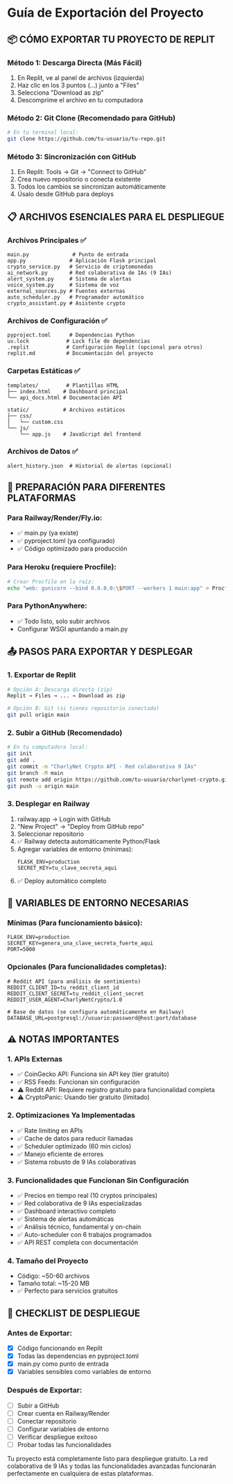 # Guía de Exportación del Proyecto

## 📦 CÓMO EXPORTAR TU PROYECTO DE REPLIT

### Método 1: Descarga Directa (Más Fácil)
1. En Replit, ve al panel de archivos (izquierda)
2. Haz clic en los 3 puntos (...) junto a "Files"
3. Selecciona "Download as zip"
4. Descomprime el archivo en tu computadora

### Método 2: Git Clone (Recomendado para GitHub)
```bash
# En tu terminal local:
git clone https://github.com/tu-usuario/tu-repo.git
```

### Método 3: Sincronización con GitHub
1. En Replit: Tools → Git → "Connect to GitHub"
2. Crea nuevo repositorio o conecta existente
3. Todos los cambios se sincronizan automáticamente
4. Úsalo desde GitHub para deploys

## 📋 ARCHIVOS ESENCIALES PARA EL DESPLIEGUE

### Archivos Principales ✅
```
main.py              # Punto de entrada
app.py              # Aplicación Flask principal
crypto_service.py   # Servicio de criptomonedas
ai_network.py       # Red colaborativa de IAs (9 IAs)
alert_system.py     # Sistema de alertas
voice_system.py     # Sistema de voz
external_sources.py # Fuentes externas
auto_scheduler.py   # Programador automático
crypto_assistant.py # Asistente crypto
```

### Archivos de Configuración ✅
```
pyproject.toml      # Dependencias Python
uv.lock            # Lock file de dependencias
.replit            # Configuración Replit (opcional para otros)
replit.md          # Documentación del proyecto
```

### Carpetas Estáticas ✅
```
templates/         # Plantillas HTML
├── index.html    # Dashboard principal
└── api_docs.html # Documentación API

static/           # Archivos estáticos
├── css/
│   └── custom.css
└── js/
    └── app.js    # JavaScript del frontend
```

### Archivos de Datos ✅
```
alert_history.json  # Historial de alertas (opcional)
```

## 🔧 PREPARACIÓN PARA DIFERENTES PLATAFORMAS

### Para Railway/Render/Fly.io:
- ✅ main.py (ya existe)
- ✅ pyproject.toml (ya configurado)
- ✅ Código optimizado para producción

### Para Heroku (requiere Procfile):
```bash
# Crear Procfile en la raíz:
echo "web: gunicorn --bind 0.0.0.0:\$PORT --workers 1 main:app" > Procfile
```

### Para PythonAnywhere:
- ✅ Todo listo, solo subir archivos
- Configurar WSGI apuntando a main.py

## 📤 PASOS PARA EXPORTAR Y DESPLEGAR

### 1. Exportar de Replit
```bash
# Opción A: Descarga directa (zip)
Replit → Files → ... → Download as zip

# Opción B: Git (si tienes repositorio conectado)
git pull origin main
```

### 2. Subir a GitHub (Recomendado)
```bash
# En tu computadora local:
git init
git add .
git commit -m "CharlyNet Crypto API - Red colaborativa 9 IAs"
git branch -M main
git remote add origin https://github.com/tu-usuario/charlynet-crypto.git
git push -u origin main
```

### 3. Desplegar en Railway
1. railway.app → Login with GitHub
2. "New Project" → "Deploy from GitHub repo"
3. Seleccionar repositorio
4. ✅ Railway detecta automáticamente Python/Flask
5. Agregar variables de entorno (mínimas):
   ```env
   FLASK_ENV=production
   SECRET_KEY=tu_clave_secreta_aqui
   ```
6. ✅ Deploy automático completo

## 🔐 VARIABLES DE ENTORNO NECESARIAS

### Mínimas (Para funcionamiento básico):
```env
FLASK_ENV=production
SECRET_KEY=genera_una_clave_secreta_fuerte_aqui
PORT=5000
```

### Opcionales (Para funcionalidades completas):
```env
# Reddit API (para análisis de sentimiento)
REDDIT_CLIENT_ID=tu_reddit_client_id
REDDIT_CLIENT_SECRET=tu_reddit_client_secret
REDDIT_USER_AGENT=CharlyNetCrypto/1.0

# Base de datos (se configura automáticamente en Railway)
DATABASE_URL=postgresql://usuario:password@host:port/database
```

## ⚠️ NOTAS IMPORTANTES

### 1. **APIs Externas**
- ✅ CoinGecko API: Funciona sin API key (tier gratuito)
- ✅ RSS Feeds: Funcionan sin configuración
- ⚠️ Reddit API: Requiere registro gratuito para funcionalidad completa
- ⚠️ CryptoPanic: Usando tier gratuito (limitado)

### 2. **Optimizaciones Ya Implementadas**
- ✅ Rate limiting en APIs
- ✅ Cache de datos para reducir llamadas
- ✅ Scheduler optimizado (60 min ciclos)
- ✅ Manejo eficiente de errores
- ✅ Sistema robusto de 9 IAs colaborativas

### 3. **Funcionalidades que Funcionan Sin Configuración**
- ✅ Precios en tiempo real (10 cryptos principales)
- ✅ Red colaborativa de 9 IAs especializadas
- ✅ Dashboard interactivo completo
- ✅ Sistema de alertas automáticas
- ✅ Análisis técnico, fundamental y on-chain
- ✅ Auto-scheduler con 6 trabajos programados
- ✅ API REST completa con documentación

### 4. **Tamaño del Proyecto**
- Código: ~50-60 archivos
- Tamaño total: ~15-20 MB
- ✅ Perfecto para servicios gratuitos

## 🎯 CHECKLIST DE DESPLIEGUE

### Antes de Exportar:
- [x] Código funcionando en Replit
- [x] Todas las dependencias en pyproject.toml
- [x] main.py como punto de entrada
- [x] Variables sensibles como variables de entorno

### Después de Exportar:
- [ ] Subir a GitHub
- [ ] Crear cuenta en Railway/Render
- [ ] Conectar repositorio
- [ ] Configurar variables de entorno
- [ ] Verificar despliegue exitoso
- [ ] Probar todas las funcionalidades

Tu proyecto está completamente listo para despliegue gratuito. La red colaborativa de 9 IAs y todas las funcionalidades avanzadas funcionarán perfectamente en cualquiera de estas plataformas.